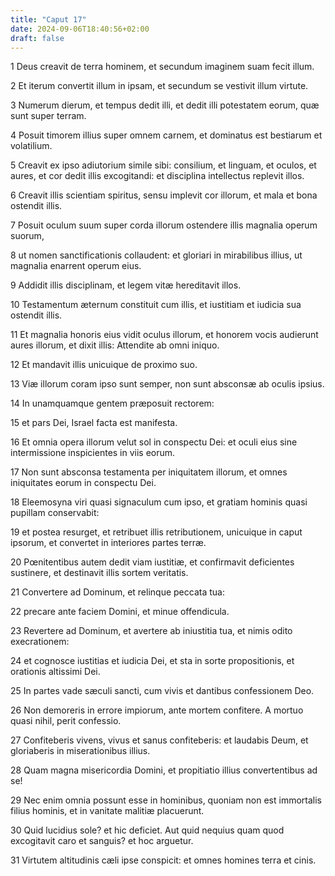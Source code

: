 ```yaml
---
title: "Caput 17"
date: 2024-09-06T18:40:56+02:00
draft: false
---
```




1 Deus creavit de terra hominem, et secundum imaginem suam fecit illum.

2 Et iterum convertit illum in ipsam, et secundum se vestivit illum virtute.

3 Numerum dierum, et tempus dedit illi, et dedit illi potestatem eorum, quæ sunt super terram.

4 Posuit timorem illius super omnem carnem, et dominatus est bestiarum et volatilium.

5 Creavit ex ipso adiutorium simile sibi: consilium, et linguam, et oculos, et aures, et cor dedit illis excogitandi: et disciplina intellectus replevit illos.

6 Creavit illis scientiam spiritus, sensu implevit cor illorum, et mala et bona ostendit illis.

7 Posuit oculum suum super corda illorum ostendere illis magnalia operum suorum,

8 ut nomen sanctificationis collaudent: et gloriari in mirabilibus illius, ut magnalia enarrent operum eius.

9 Addidit illis disciplinam, et legem vitæ hereditavit illos.

10 Testamentum æternum constituit cum illis, et iustitiam et iudicia sua ostendit illis.

11 Et magnalia honoris eius vidit oculus illorum, et honorem vocis audierunt aures illorum, et dixit illis: Attendite ab omni iniquo.

12 Et mandavit illis unicuique de proximo suo.

13 Viæ illorum coram ipso sunt semper, non sunt absconsæ ab oculis ipsius.

14 In unamquamque gentem præposuit rectorem:

15 et pars Dei, Israel facta est manifesta.

16 Et omnia opera illorum velut sol in conspectu Dei: et oculi eius sine intermissione inspicientes in viis eorum.

17 Non sunt absconsa testamenta per iniquitatem illorum, et omnes iniquitates eorum in conspectu Dei.

18 Eleemosyna viri quasi signaculum cum ipso, et gratiam hominis quasi pupillam conservabit:

19 et postea resurget, et retribuet illis retributionem, unicuique in caput ipsorum, et convertet in interiores partes terræ.

20 Pœnitentibus autem dedit viam iustitiæ, et confirmavit deficientes sustinere, et destinavit illis sortem veritatis.

21 Convertere ad Dominum, et relinque peccata tua:

22 precare ante faciem Domini, et minue offendicula.

23 Revertere ad Dominum, et avertere ab iniustitia tua, et nimis odito execrationem:

24 et cognosce iustitias et iudicia Dei, et sta in sorte propositionis, et orationis altissimi Dei.

25 In partes vade sæculi sancti, cum vivis et dantibus confessionem Deo.

26 Non demoreris in errore impiorum, ante mortem confitere. A mortuo quasi nihil, perit confessio.

27 Confiteberis vivens, vivus et sanus confiteberis: et laudabis Deum, et gloriaberis in miserationibus illius.

28 Quam magna misericordia Domini, et propitiatio illius convertentibus ad se!

29 Nec enim omnia possunt esse in hominibus, quoniam non est immortalis filius hominis, et in vanitate malitiæ placuerunt.

30 Quid lucidius sole? et hic deficiet. Aut quid nequius quam quod excogitavit caro et sanguis? et hoc arguetur.

31 Virtutem altitudinis cæli ipse conspicit: et omnes homines terra et cinis.


